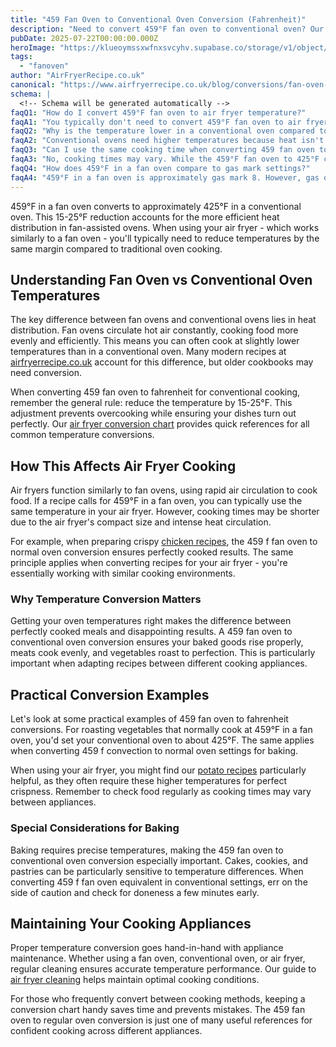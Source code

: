 ```yaml
---
title: "459 Fan Oven to Conventional Oven Conversion (Fahrenheit)"
description: "Need to convert 459°F fan oven to conventional oven? Our quick guide explains the simple conversion and how it affects your air fryer cooking. Get it right every time."
pubDate: 2025-07-22T00:00:00.000Z
heroImage: "https://klueoymssxwfnxsvcyhv.supabase.co/storage/v1/object/public/Shmucket/459-fan-oven-to-conventional-oven-conversion-fahrenheit.png"
tags:
  - "fanoven"
author: "AirFryerRecipe.co.uk"
canonical: "https://www.airfryerrecipe.co.uk/blog/conversions/fan-oven-to-fahrenheit/459-fan-oven-to-conventional-oven-conversion-fahrenheit"
schema: |
  <!-- Schema will be generated automatically -->
faqQ1: "How do I convert 459°F fan oven to air fryer temperature?"
faqA1: "You typically don't need to convert 459°F fan oven to air fryer temperature as both use similar convection cooking methods. Use the same 459°F setting in your air fryer, but reduce cooking time by about 20% and check food regularly."
faqQ2: "Why is the temperature lower in a conventional oven compared to fan oven?"
faqA2: "Conventional ovens need higher temperatures because heat isn't circulated as efficiently. The fan in a fan oven distributes heat evenly, allowing food to cook thoroughly at slightly lower temperatures (typically 15-25°F less than conventional ovens)."
faqQ3: "Can I use the same cooking time when converting 459 fan oven to conventional oven?"
faqA3: "No, cooking times may vary. While the 459°F fan oven to 425°F conventional oven conversion adjusts the temperature, you should also monitor food closely. Conventional ovens often require slightly longer cooking times due to less efficient heat distribution."
faqQ4: "How does 459°F in a fan oven compare to gas mark settings?"
faqA4: "459°F in a fan oven is approximately gas mark 8. However, gas ovens behave differently to both fan and conventional electric ovens, so it's best to use an oven thermometer to verify actual temperatures when making conversions."
---
```

<p>459°F in a fan oven converts to approximately 425°F in a conventional oven. This 15-25°F reduction accounts for the more efficient heat distribution in fan-assisted ovens. When using your air fryer - which works similarly to a fan oven - you'll typically need to reduce temperatures by the same margin compared to traditional oven cooking.</p>

<h2>Understanding Fan Oven vs Conventional Oven Temperatures</h2>
<p>The key difference between fan ovens and conventional ovens lies in heat distribution. Fan ovens circulate hot air constantly, cooking food more evenly and efficiently. This means you can often cook at slightly lower temperatures than in a conventional oven. Many modern recipes at <a href=https://www.airfryerrecipe.co.uk/recipes>airfryerrecipe.co.uk</a> account for this difference, but older cookbooks may need conversion.</p>
<p>When converting 459 fan oven to fahrenheit for conventional cooking, remember the general rule: reduce the temperature by 15-25°F. This adjustment prevents overcooking while ensuring your dishes turn out perfectly. Our <a href=https://www.airfryerrecipe.co.uk/air-fryer-conversion-chart>air fryer conversion chart</a> provides quick references for all common temperature conversions.</p>

<h2>How This Affects Air Fryer Cooking</h2>
<p>Air fryers function similarly to fan ovens, using rapid air circulation to cook food. If a recipe calls for 459°F in a fan oven, you can typically use the same temperature in your air fryer. However, cooking times may be shorter due to the air fryer's compact size and intense heat circulation.</p>
<p>For example, when preparing crispy <a href=https://www.airfryerrecipe.co.uk/recipe-category/chicken>chicken recipes</a>, the 459 f fan oven to normal oven conversion ensures perfectly cooked results. The same principle applies when converting recipes for your air fryer - you're essentially working with similar cooking environments.</p>

<h3>Why Temperature Conversion Matters</h3>
<p>Getting your oven temperatures right makes the difference between perfectly cooked meals and disappointing results. A 459 fan oven to conventional oven conversion ensures your baked goods rise properly, meats cook evenly, and vegetables roast to perfection. This is particularly important when adapting recipes between different cooking appliances.</p>

<h2>Practical Conversion Examples</h2>
<p>Let's look at some practical examples of 459 fan oven to fahrenheit conversions. For roasting vegetables that normally cook at 459°F in a fan oven, you'd set your conventional oven to about 425°F. The same applies when converting 459 f convection to normal oven settings for baking.</p>
<p>When using your air fryer, you might find our <a href=https://www.airfryerrecipe.co.uk/recipe-category/potatoes>potato recipes</a> particularly helpful, as they often require these higher temperatures for perfect crispness. Remember to check food regularly as cooking times may vary between appliances.</p>

<h3>Special Considerations for Baking</h3>
<p>Baking requires precise temperatures, making the 459 fan oven to conventional oven conversion especially important. Cakes, cookies, and pastries can be particularly sensitive to temperature differences. When converting 459 f fan oven equivalent in conventional settings, err on the side of caution and check for doneness a few minutes early.</p>

<h2>Maintaining Your Cooking Appliances</h2>
<p>Proper temperature conversion goes hand-in-hand with appliance maintenance. Whether using a fan oven, conventional oven, or air fryer, regular cleaning ensures accurate temperature performance. Our guide to <a href=https://www.airfryerrecipe.co.uk/air-fryer-cleaner>air fryer cleaning</a> helps maintain optimal cooking conditions.</p>
<p>For those who frequently convert between cooking methods, keeping a conversion chart handy saves time and prevents mistakes. The 459 fan oven to regular oven conversion is just one of many useful references for confident cooking across different appliances.</p>
